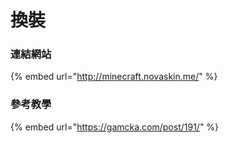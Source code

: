 # 換裝

### 連結網站

{% embed url="http://minecraft.novaskin.me/" %}

### 參考教學

{% embed url="https://gamcka.com/post/191/" %}





